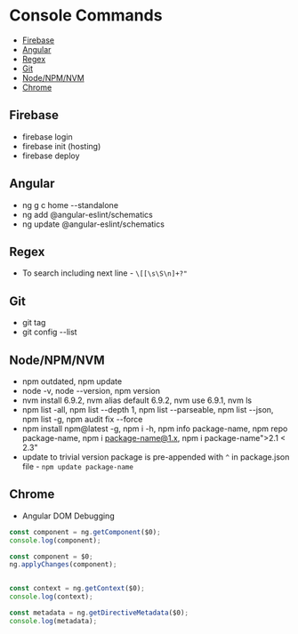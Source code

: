# Console Commands

- [Firebase](#firebase)
- [Angular](#angular)
- [Regex](#regex)
- [Git](#git)
- [Node/NPM/NVM](#nodenpmnvm)
- [Chrome](#chrome)

## Firebase

- firebase login
- firebase init (hosting)
- firebase deploy

## Angular

- ng g c home --standalone
- ng add @angular-eslint/schematics
- ng update @angular-eslint/schematics

## Regex

- To search including next line - `\[[\s\S\n]+?"`

## Git

- git tag
- git config --list

## Node/NPM/NVM

- npm outdated, npm update
- node -v, node --version, npm version
- nvm install 6.9.2, nvm alias default 6.9.2, nvm use 6.9.1, nvm ls
- npm list -all, npm list --depth 1, npm list --parseable, npm list --json, npm list -g, npm audit fix --force
- npm install npm@latest -g, npm i -h, npm info package-name, npm repo package-name, npm i <package-name@1.x>, npm i package-name">2.1 < 2.3"
- update to trivial version package is pre-appended with `^` in package.json file - `npm update package-name`

## Chrome

- Angular DOM Debugging

```typescript
const component = ng.getComponent($0);
console.log(component);

const component = $0;
ng.applyChanges(component);


const context = ng.getContext($0);
console.log(context);

const metadata = ng.getDirectiveMetadata($0);
console.log(metadata);
```
